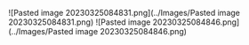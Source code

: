 ![Pasted image 20230325084831.png](../Images/Pasted image 20230325084831.png)
![Pasted image 20230325084846.png](../Images/Pasted image 20230325084846.png)
